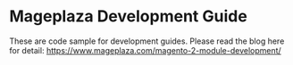# Mageplaza Development Guide

These are code sample for development guides. Please read the blog here for detail: https://www.mageplaza.com/magento-2-module-development/
